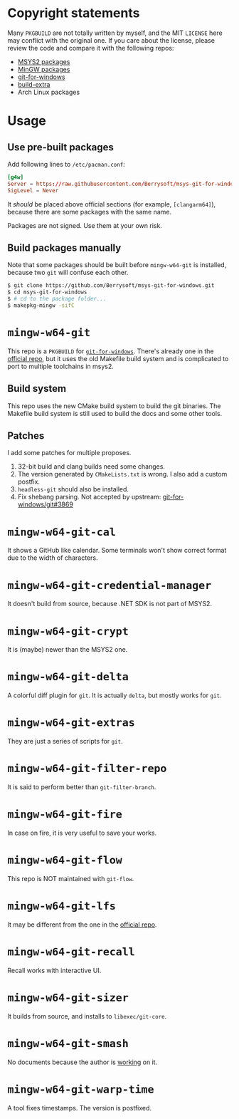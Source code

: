 # Copyright statements
Many `PKGBUILD` are not totally written by myself, and the MIT `LICENSE` here may conflict with the original one.
If you care about the license, please review the code and compare it with the following repos:

* [MSYS2 packages](https://github.com/msys2/MSYS2-packages)
* [MinGW packages](https://github.com/msys2/MINGW-packages)
* [git-for-windows](https://github.com/git-for-windows/MINGW-packages)
* [build-extra](https://github.com/git-for-windows/build-extra)
* Arch Linux packages

# Usage
## Use pre-built packages
Add following lines to `/etc/pacman.conf`:
``` conf
[g4w]
Server = https://raw.githubusercontent.com/Berrysoft/msys-git-for-windows/publish
SigLevel = Never
```
It *should* be placed above official sections (for example, `[clangarm64]`), because there are some packages with the same name.

Packages are not signed. Use them at your own risk.
## Build packages manually
Note that some packages should be built before `mingw-w64-git` is installed,
because two `git` will confuse each other.

``` bash
$ git clone https://github.com/Berrysoft/msys-git-for-windows.git
$ cd msys-git-for-windows
$ # cd to the package folder...
$ makepkg-mingw -sifC
```

# `mingw-w64-git`
This repo is a `PKGBUILD` for [`git-for-windows`](https://github.com/git-for-windows/).
There's already one in the [official repo](https://github.com/git-for-windows/MINGW-packages/tree/main/mingw-w64-git),
but it uses the old Makefile build system and is complicated to port to multiple toolchains in msys2.

## Build system
This repo uses the new CMake build system to build the git binaries.
The Makefile build system is still used to build the docs and some other tools.

## Patches
I add some patches for multiple proposes.

1. 32-bit build and clang builds need some changes.
2. The version generated by `CMakeLists.txt` is wrong. I also add a custom postfix.
4. `headless-git` should also be installed.
6. Fix shebang parsing. Not accepted by upstream: [git-for-windows/git#3869](https://github.com/git-for-windows/git/pull/3869)

# `mingw-w64-git-cal`
It shows a GitHub like calendar.
Some terminals won't show correct format due to the width of characters.

# `mingw-w64-git-credential-manager`
It doesn't build from source, because .NET SDK is not part of MSYS2.

# `mingw-w64-git-crypt`
It is (maybe) newer than the MSYS2 one.

# `mingw-w64-git-delta`
A colorful diff plugin for `git`.
It is actually `delta`, but mostly works for `git`.

# `mingw-w64-git-extras`
They are just a series of scripts for `git`.

# `mingw-w64-git-filter-repo`
It is said to perform better than `git-filter-branch`.

# `mingw-w64-git-fire`
In case on fire, it is very useful to save your works.

# `mingw-w64-git-flow`
This repo is NOT maintained with `git-flow`.

# `mingw-w64-git-lfs`
It may be different from the one in the [official repo](https://github.com/msys2/MINGW-packages/tree/master/mingw-w64-git-lfs).

# `mingw-w64-git-recall`
Recall works with interactive UI.

# `mingw-w64-git-sizer`
It builds from source, and installs to `libexec/git-core`.

# `mingw-w64-git-smash`
No documents because the author is [working](https://github.com/anthraxx/git-smash/issues/1) on it.

# `mingw-w64-git-warp-time`
A tool fixes timestamps. The version is postfixed.
